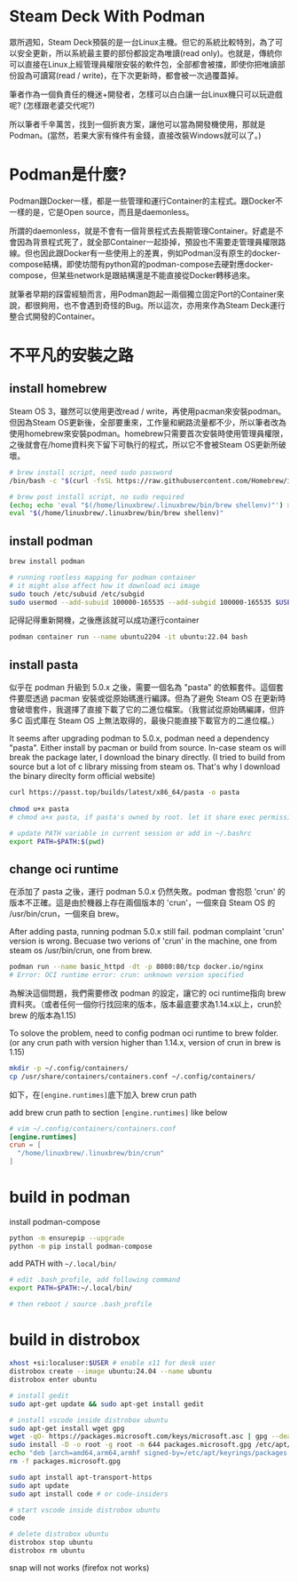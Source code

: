 # Steam Deck With Podman

眾所週知，Steam Deck預裝的是一台Linux主機。但它的系統比較特別，為了可以安全更新，所以系統最主要的部份都設定為唯讀(read only)。也就是，傳統你可以直接在Linux上經管理員權限安裝的軟件包，全部都會被擋，即使你把唯讀部份設為可讀寫(read / write)，在下次更新時，都會被一次過覆蓋掉。

筆者作為一個負責任的機迷+開發者，怎樣可以白白讓一台Linux機只可以玩遊戲呢? (怎樣跟老婆交代呢?)

所以筆者千辛萬苦，找到一個折衷方案，讓他可以當為開發機使用，那就是Podman。(當然，若果大家有條件有金錢，直接改裝Windows就可以了。)

# Podman是什麼?
Podman跟Docker一樣，都是一些管理和運行Container的主程式。跟Docker不一樣的是，它是Open source，而且是daemonless。

所謂的daemonless，就是不會有一個背景程式去長期管理Container。好處是不會因為背景程式死了，就全部Container一起掛掉，預設也不需要走管理員權限路線。但也因此跟Docker有一些使用上的差異，例如Podman沒有原生的docker-compose結構，即使坊間有python寫的podman-compose去硬對應docker-compose，但某些network是跟結構還是不能直接從Docker轉移過來。

就筆者早期的踩雷經驗而言，用Podman跑起一兩個獨立固定Port的Container來說，都很夠用，也不會遇到奇怪的Bug。所以這次，亦用來作為Steam Deck運行整合式開發的Container。

# 不平凡的安裝之路
## install homebrew
Steam OS 3，雖然可以使用更改read / write，再使用pacman來安裝podman。但因為Steam OS更新後，全部要重來，工作量和網路流量都不少，所以筆者改為使用homebrew來安裝podman。homebrew只需要首次安裝時使用管理員權限，之後就會在/home資料夾下留下可執行的程式，所以它不會被Steam OS更新所破壞。

```bash
# brew install script, need sudo password
/bin/bash -c "$(curl -fsSL https://raw.githubusercontent.com/Homebrew/install/HEAD/install.sh)"  # with sudo password

# brew post install script, no sudo required
(echo; echo 'eval "$(/home/linuxbrew/.linuxbrew/bin/brew shellenv)"') >> /home/deck/.bash_profile
eval "$(/home/linuxbrew/.linuxbrew/bin/brew shellenv)"
```


## install podman
```bash
brew install podman

# running rootless mapping for podman container
# it might also affect how it download oci image
sudo touch /etc/subuid /etc/subgid
sudo usermod --add-subuid 100000-165535 --add-subgid 100000-165535 $USER
```

記得記得重新開機，之後應該就可以成功運行container
```bash
podman container run --name ubuntu2204 -it ubuntu:22.04 bash
```

## install pasta
似乎在 podman 升級到 5.0.x 之後，需要一個名為 "pasta" 的依賴套件。這個套件要麼透過 pacman 安裝或從原始碼進行編譯。但為了避免 Steam OS 在更新時會破壞套件，我選擇了直接下載了它的二進位檔案。（我嘗試從原始碼編譯，但許多C 函式庫在 Steam OS 上無法取得的，最後只能直接下載官方的二進位檔。）

It seems after upgrading podman to 5.0.x, podman need a dependency "pasta". Either install by pacman or build from source. In-case steam os will break the package later, I download the binary directly. (I tried to build from source but a lot of c library missing from steam os. That's why I download the binary direclty form official website)

```bash
curl https://passt.top/builds/latest/x86_64/pasta -o pasta
 
chmod u+x pasta
# chmod a+x pasta, if pasta's owned by root. let it share exec permission for everyone.

# update PATH variable in current session or add in ~/.bashrc
export PATH=$PATH:$(pwd)
```

## change oci runtime
在添加了 pasta 之後，運行 podman 5.0.x 仍然失敗。podman 會抱怨 'crun' 的版本不正確。這是由於機器上存在兩個版本的 'crun'，一個來自 Steam OS 的 /usr/bin/crun，一個來自 brew。

After adding pasta, running podman 5.0.x still fail. podman complaint 'crun' version is wrong. Becuase two verions of 'crun' in the machine, one from steam os /usr/bin/crun, one from brew.
```bash
podman run --name basic_httpd -dt -p 8080:80/tcp docker.io/nginx
# Error: OCI runtime error: crun: unknown version specified
```

為解決這個問題，我們需要修改 podman 的設定，讓它的 oci runtime指向 brew 資料夾。（或者任何一個你行找回來的版本，版本最底要求為1.14.x以上，crun於brew 的版本為1.15)

To solove the problem, need to config podman oci runtime to brew folder. (or any crun path with version higher than 1.14.x, version of crun in brew is 1.15)

```bash
mkdir -p ~/.config/containers/
cp /usr/share/containers/containers.conf ~/.config/containers/
```

如下，在```[engine.runtimes]```底下加入 brew crun path

add brew crun path to section ```[engine.runtimes]``` like below
```conf
# vim ~/.config/containers/containers.conf
[engine.runtimes]
crun = [
  "/home/linuxbrew/.linuxbrew/bin/crun"
]
```

# build in podman
install podman-compose
```bash
python -m ensurepip --upgrade
python -m pip install podman-compose
```

add PATH with `~/.local/bin/`
```bash
# edit .bash_profile, add following command
export PATH=$PATH:~/.local/bin/

# then reboot / source .bash_profile
```


# build in distrobox
```bash
xhost +si:localuser:$USER # enable x11 for desk user
distrobox create --image ubuntu:24.04 --name ubuntu
distrobox enter ubuntu

# install gedit
sudo apt-get update && sudo apt-get install gedit

# install vscode inside distrobox ubuntu
sudo apt-get install wget gpg
wget -qO- https://packages.microsoft.com/keys/microsoft.asc | gpg --dearmor > packages.microsoft.gpg
sudo install -D -o root -g root -m 644 packages.microsoft.gpg /etc/apt/keyrings/packages.microsoft.gpg
echo "deb [arch=amd64,arm64,armhf signed-by=/etc/apt/keyrings/packages.microsoft.gpg] https://packages.microsoft.com/repos/code stable main" |sudo tee /etc/apt/sources.list.d/vscode.list > /dev/null
rm -f packages.microsoft.gpg

sudo apt install apt-transport-https
sudo apt update
sudo apt install code # or code-insiders

# start vscode inside distrobox ubuntu
code

# delete distrobox ubuntu
distrobox stop ubuntu
distrobox rm ubuntu
```

snap will not works (firefox not works)
